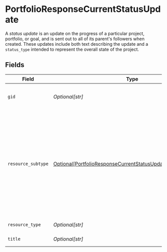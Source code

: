 # PortfolioResponseCurrentStatusUpdate

A *status update* is an update on the progress of a particular project, portfolio, or goal, and is sent out to all of its parent's followers when created. These updates include both text describing the update and a `status_type` intended to represent the overall state of the project.


## Fields

| Field                                                                                                                                                                                                                                                                      | Type                                                                                                                                                                                                                                                                       | Required                                                                                                                                                                                                                                                                   | Description                                                                                                                                                                                                                                                                | Example                                                                                                                                                                                                                                                                    |
| -------------------------------------------------------------------------------------------------------------------------------------------------------------------------------------------------------------------------------------------------------------------------- | -------------------------------------------------------------------------------------------------------------------------------------------------------------------------------------------------------------------------------------------------------------------------- | -------------------------------------------------------------------------------------------------------------------------------------------------------------------------------------------------------------------------------------------------------------------------- | -------------------------------------------------------------------------------------------------------------------------------------------------------------------------------------------------------------------------------------------------------------------------- | -------------------------------------------------------------------------------------------------------------------------------------------------------------------------------------------------------------------------------------------------------------------------- |
| `gid`                                                                                                                                                                                                                                                                      | *Optional[str]*                                                                                                                                                                                                                                                            | :heavy_minus_sign:                                                                                                                                                                                                                                                         | Globally unique identifier of the resource, as a string.                                                                                                                                                                                                                   | 12345                                                                                                                                                                                                                                                                      |
| `resource_subtype`                                                                                                                                                                                                                                                         | [Optional[PortfolioResponseCurrentStatusUpdateResourceSubtype]](../../models/shared/portfolioresponsecurrentstatusupdateresourcesubtype.md)                                                                                                                                | :heavy_minus_sign:                                                                                                                                                                                                                                                         | The subtype of this resource. Different subtypes retain many of the same fields and behavior, but may render differently in Asana or represent resources with different semantic meaning.<br/>The `resource_subtype`s for `status` objects represent the type of their parent. | project_status_update                                                                                                                                                                                                                                                      |
| `resource_type`                                                                                                                                                                                                                                                            | *Optional[str]*                                                                                                                                                                                                                                                            | :heavy_minus_sign:                                                                                                                                                                                                                                                         | The base type of this resource.                                                                                                                                                                                                                                            | task                                                                                                                                                                                                                                                                       |
| `title`                                                                                                                                                                                                                                                                    | *Optional[str]*                                                                                                                                                                                                                                                            | :heavy_minus_sign:                                                                                                                                                                                                                                                         | The title of the status update.                                                                                                                                                                                                                                            | Status Update - Jun 15                                                                                                                                                                                                                                                     |